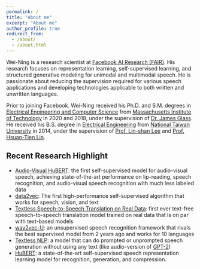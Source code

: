 ```yaml
---
permalink: /
title: "About me"
excerpt: "About me"
author_profile: true
redirect_from: 
  - /about/
  - /about.html
---
```


Wei-Ning is a research scientist at [Facebook AI Research
(FAIR)](https://ai.facebook.com/). His research focuses on
representation learning, self-supervised learning, and structured generative
modeling for unimodal and multimodal speech. He is passionate about reducing
the supervision required for various speech applications and developing
technologies applicable to both written and unwritten languages. 

Prior to joining Facebook. Wei-Ning received his Ph.D. and S.M. degrees in
[Electrical Engineering and Computer Science](https://www.eecs.mit.edu) from
[Massachusetts Institute of Technology](https://www.mit.edu/) in 2020 and 2018,
under the supervision of [Dr. James
Glass](https://www.csail.mit.edu/person/jim-glass). He received
his B.S. degree in [Electrical Engineering](https://web.ee.ntu.edu.tw/) from
[National Taiwan University](https://www.ntu.edu.tw/english/) in 2014, under
the supervision of [Prof. Lin-shan
Lee](https://speech.ee.ntu.edu.tw/previous_version/lslNew.htm) and [Prof.
Hsuan-Tien Lin](https://www.csie.ntu.edu.tw/~htlin/).



## Recent Research Highlight

* [Audio-Visual
  HuBERT](https://ai.facebook.com/blog/ai-that-understands-speech-by-looking-as-well-as-hearing/):
  the first self-supervised model for audio-visual speech, achieving
  state-of-the-art performance on lip-reading, speech recognition, and
  audio-visual speech recognition with much less labeled data
* [data2vec](https://ai.facebook.com/blog/the-first-high-performance-self-supervised-algorithm-that-works-for-speech-vision-and-text/):
  The first high-performance self-supervised algorithm that works for speech,
  vision, and text
* [Textless Speech-to-Speech Translation on Real
  Data](https://arxiv.org/abs/2112.08352): first ever text-free
  speech-to-speech translation model trained on real data that 
  is on par with text-based models
* [wav2vec-U](https://ai.facebook.com/blog/wav2vec-unsupervised-speech-recognition-without-supervision/):
  an unsupervised speech recognition framework that rivals the best supervised 
  model from 2 years ago and works for 10 languages
* [Textless NLP](https://ai.facebook.com/blog/textless-nlp-generating-expressive-speech-from-raw-audio/):
  a model that can do prompted or unprompted speech generation without using
  any text (like audio-version of
  [GPT-2](https://openai.com/blog/better-language-models/))
* [HuBERT](https://ai.facebook.com/blog/hubert-self-supervised-representation-learning-for-speech-recognition-generation-and-compression/):
  a state-of-the-art self-supervised speech representation learning model for 
  recognition, generation, and compression.
